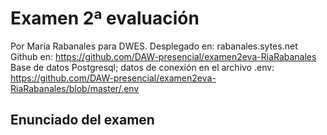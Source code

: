 # Examen 2ª evaluación

Por María Rabanales para DWES.
Desplegado en: rabanales.sytes.net 
Github en: https://github.com/DAW-presencial/examen2eva-RiaRabanales
Base de datos Postgresql; datos de conexión en el archivo .env: https://github.com/DAW-presencial/examen2eva-RiaRabanales/blob/master/.env

## Enunciado del examen
